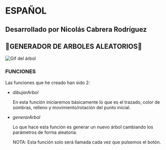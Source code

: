 # **ESPAÑOL**

## **Desarrollado por Nicolás Cabrera Rodríguez**

## **🌳GENERADOR DE ARBOLES ALEATORIOS🌳**

![Gif del árbol](img/treeGif.gif "Gif del efecto ;)")

### **FUNCIONES**

Las funciones que he creado han sido 2:

* *dibujarArbol*
  
  En esta función iniciaremos básicamente lo que es el trazado, color de sombras, relleno y movimiento/rotación del punto inicial.

* *generarArbol*
  
  Lo que hace esta función es generar un nuevo árbol cambiando los parámetros de forma aleatoria.

  NOTA: Esta función solo será llamada cada vez que pulsemos el botón.
